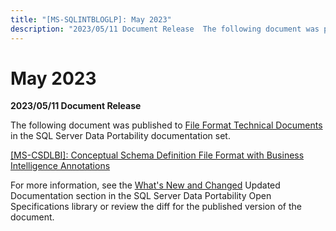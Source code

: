 ```yaml
---
title: "[MS-SQLINTBLOGLP]: May 2023"
description: "2023/05/11 Document Release  The following document was published to File Format Technical Documents in the SQL Server"
---
```


# May 2023

<p><b>2023/05/11 Document Release</b></p>

<p>The following document was published to <span><a href="https://go.microsoft.com/fwlink/?linkid=2208197">File
Format Technical Documents</a></span> in the SQL Server Data Portability
documentation set.</p>

<p><span><a href="https://learn.microsoft.com/en-us/openspecs/sql_data_portability/MS-CSDLBI/336647b0-95bf-4375-962d-4024c4554faa">[MS-CSDLBI]:
Conceptual Schema Definition File Format with Business Intelligence Annotations</a></span></p>

<p>For more information, see the <span><a href="/openspecs/sql_data_portability/MS-SQLPORTLP/62997c70-b816-4f30-82f5-333503fe52e2">What's
New and Changed</a></span> Updated Documentation section in the SQL Server Data
Portability Open Specifications library or review the diff for the published
version of the document.</p>


                